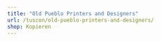 ```yaml
---
title: "Old Pueblo Printers and Designers"
url: /tuscon/old-pueblo-printers-and-designers/
shop: Kopieren
---
```

